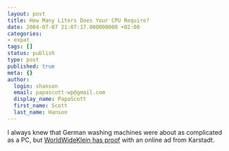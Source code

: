 ```yaml
---
layout: post
title: How Many Liters Does Your CPU Require?
date: 2004-07-07 21:07:17.000000000 +02:00
categories:
- expat
tags: []
status: publish
type: post
published: true
meta: {}
author:
  login: shanson
  email: papascott-wp@gmail.com
  display_name: PapaScott
  first_name: Scott
  last_name: Hanson
---
```

<p>I always knew that German washing machines were about as complicated as a PC, but <a href="http://www.worldwideklein.de/index.php?/weblog/sauberes-angebot/" title="Büro für Desinformation: The Very Large Orange">WorldWideKlein has proof</a> with an online ad from Karstadt.</p>
